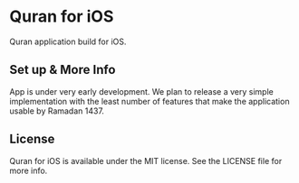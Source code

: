 # Quran for iOS

Quran application build for iOS.

## Set up & More Info

App is under very early development.
We plan to release a very simple implementation with the least number of features that make the application usable by Ramadan 1437.


## License

Quran for iOS is available under the MIT license. See the LICENSE file for more info.
